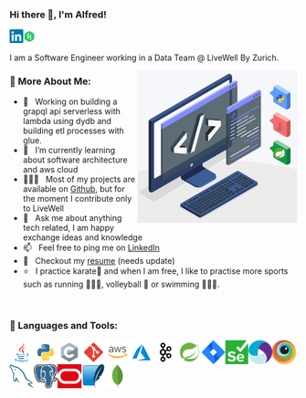 ### Hi there 👋, I'm Alfred!
<a href='https://www.linkedin.com/in/alfred-inga-rios/'><img align='left' alt="linkedin" src="https://github.com/ainga-ri/ainga-ri/blob/main/language_and_tools/square/linkedin/linkedin-icon.svg" height='24px'/></a>
<a href='https://www.hackerrank.com/alfred_inga_rios?hr_r=1'><img alt="hackerrank" src="https://github.com/ainga-ri/ainga-ri/blob/main/language_and_tools/square/hackerrank/hackerrank.svg" height='24px'/></a>

I am a Software Engineer working in a Data Team @ LiveWell By Zurich.
<br/>

<img align="right" alt="GIF" src="https://github.com/ainga-ri/ainga-ri/blob/main/language_and_tools/square/android/silpro2.gif" width="280px"/>
  
### 🧐 More About Me:

- 🔭 &nbsp; Working on building a grapql api serverless with lambda using dydb and building etl processes with glue.
- 🌱 &nbsp; I’m currently learning about software architecture and aws cloud
- 👨🏻‍💻 &nbsp; Most of my projects are available on [Github](https://github.com/ainga-ri?tab=repositories), but for the moment I contribute only to LiveWell
- 💬 &nbsp; Ask me about anything tech related, I am happy exchange ideas and knowledge
- 📫 &nbsp; Feel free to ping me on [LinkedIn](https://www.linkedin.com/in/alfred-inga-rios/)
- 📝 &nbsp; Checkout my [resume](https://drive.google.com/file/d/1UsFGHltlODNObwE8jEZtKiCDx1piCh7x/view?usp=sharing) (needs update)
- ⭐️ &nbsp; I practice karate🥋 and when I am free, I like to practise more sports such as running 🏃🏽‍♂️, volleyball 🏐 or swimming 🏊🏽‍♂️.

<br>

### 🔨 Languages and Tools:

<a href="https://www.java.com" target="_blank"><img align="left" alt="Java" height ="42px" src="https://github.com/ainga-ri/ainga-ri/blob/main/language_and_tools/square/java/java.svg"></a>
<a href="https://www.python.org" target="_blank"><img align="left" alt="Python" height ="42px" src="https://github.com/ainga-ri/ainga-ri/blob/main/language_and_tools/square/python/python.svg"></a>
<a href="https://en.cppreference.com/w/c" target="_blank"><img align="left" alt="C" height ="42px" src="https://github.com/ainga-ri/ainga-ri/blob/main/language_and_tools/square/c/c.svg"></a>
<a href="https://git-scm.com/" target="_blank"> <img src="https://github.com/ainga-ri/ainga-ri/blob/main/language_and_tools/square/git-scm/git-scm.svg" align="left" alt="git" height='42px'/></a>
<a href="https://aws.amazon.com/" target="_blank"> <img src="https://github.com/ainga-ri/ainga-ri/blob/main/language_and_tools/square/aws/aws.svg" align="left" alt="aws" height='42px'/></a>
<a href="https://azure.com/" target="_blank"> <img src="https://github.com/ainga-ri/ainga-ri/blob/main/language_and_tools/square/azure/azure.svg" align="left" alt="azure" height='42px'/></a>
<a href="https://git-scm.com/" target="_blank"> <img src="https://github.com/ainga-ri/ainga-ri/blob/main/language_and_tools/square/kaafka/kaafka.svg" align="left" alt="kafka" height='42px'/></a>
<a href="https://kafka.apache.org/" target="_blank"> <img src="https://github.com/ainga-ri/ainga-ri/blob/main/language_and_tools/square/spring/spring.svg" align="left" alt="spring" height='42px'/></a>
<a href="https://www.atlassian.com/software/jira" target="_blank"> <img src="https://github.com/ainga-ri/ainga-ri/blob/main/language_and_tools/square/jira/atlassian_jira-icon.svg" align="left" alt="jira" height='42px'/></a>
<a href="https://www.selenium.dev/" target="_blank"> <img src="https://github.com/ainga-ri/ainga-ri/blob/main/language_and_tools/square/selenium/selenium-seeklogo.com.svg" align="left" alt="selenium" height='42px'/></a>
<a href="https://appium.io/docs/en/2.0/" target="_blank"> <img src="https://github.com/ainga-ri/ainga-ri/blob/main/language_and_tools/square/appium/appium.svg" align="left" alt="appium" height='42px'/></a>
<a href="https://www.browserstack.com/" target="_blank"> <img src="https://github.com/ainga-ri/ainga-ri/blob/main/language_and_tools/square/browserstack/browserstack-icon.svg" align="left" alt="browserstack" height='42px'/></a>
<a href="https://www.mysql.com/" target="_blank"> <img src="https://github.com/ainga-ri/ainga-ri/blob/main/language_and_tools/square/mysql/mysql-icon.svg" align="left" alt="mysql" height='42px'/></a>
<a href="https://www.postgresql.org/" target="_blank"> <img src="https://github.com/ainga-ri/ainga-ri/blob/main/language_and_tools/square/postgresql/postgresql-icon.svg" align="left" alt="postgresql" height='42px'/></a>
<a href="https://www.oracle.com/database/#:~:text=Oracle%20Autonomous%20Database%20is%20an,%2C%20security%2C%20and%20operational%20efficiency." target="_blank"> <img src="https://github.com/ainga-ri/ainga-ri/blob/main/language_and_tools/square/oracle/oracle-icon.svg" align="left" alt="oracle" height='42px'/></a>
<a href="https://www.sqlite.org/index.html" target="_blank"> <img src="https://github.com/ainga-ri/ainga-ri/blob/main/language_and_tools/square/sqlite/sqlite-icon.svg" align="left" alt="sqlite" height='42px'/></a>
<a href="https://www.mongodb.com/" target="_blank"> <img src="https://github.com/ainga-ri/ainga-ri/blob/main/language_and_tools/square/mongodb/mongodb-icon.svg" align="left" alt="mongodb" height='42px'/></a>
<br>
<br>

